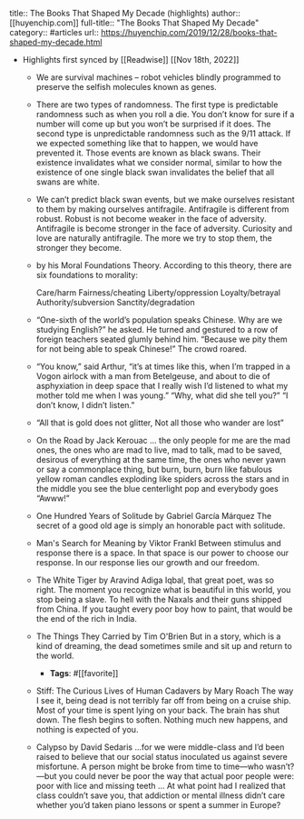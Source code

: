 title:: The Books That Shaped My Decade (highlights)
author:: [[huyenchip.com]]
full-title:: "The Books That Shaped My Decade"
category:: #articles
url:: https://huyenchip.com/2019/12/28/books-that-shaped-my-decade.html

- Highlights first synced by [[Readwise]] [[Nov 18th, 2022]]
	- We are survival machines – robot vehicles blindly programmed to preserve the selfish molecules known as genes.
	- There are two types of randomness. The first type is predictable randomness such as when you roll a die. You don’t know for sure if a number will come up but you won’t be surprised if it does. The second type is unpredictable randomness such as the 9/11 attack. If we expected something like that to happen, we would have prevented it. Those events are known as black swans. Their existence invalidates what we consider normal, similar to how the existence of one single black swan invalidates the belief that all swans are white.
	- We can’t predict black swan events, but we make ourselves resistant to them by making ourselves antifragile. Antifragile is different from robust. Robust is not become weaker in the face of adversity. Antifragile is become stronger in the face of adversity. Curiosity and love are naturally antifragile. The more we try to stop them, the stronger they become.
	- by his Moral Foundations Theory. According to this theory, there are six foundations to morality:
	  
	  
	  Care/harm
	  Fairness/cheating
	  Liberty/oppression
	  Loyalty/betrayal
	  Authority/subversion
	  Sanctity/degradation
	- “One-sixth of the world’s population speaks Chinese. Why are we studying English?” he asked. He turned and gestured to a row of foreign teachers seated glumly behind him. “Because we pity them for not being able to speak Chinese!” The crowd roared.
	- “You know,” said Arthur, “it’s at times like this, when I’m trapped in a Vogon airlock with a man from Betelgeuse, and about to die of asphyxiation in deep space that I really wish I’d listened to what my mother told me when I was young.”
	  “Why, what did she tell you?”
	  “I don’t know, I didn’t listen.”
	- “All that is gold does not glitter,
	  Not all those who wander are lost”
	- On the Road by Jack Kerouac
	  … the only people for me are the mad ones, the ones who are mad to live, mad to talk, mad to be saved, desirous of everything at the same time, the ones who never yawn or say a commonplace thing, but burn, burn, burn like fabulous yellow roman candles exploding like spiders across the stars and in the middle you see the blue centerlight pop and everybody goes “Awww!”
	- One Hundred Years of Solitude by Gabriel García Márquez
	  The secret of a good old age is simply an honorable pact with solitude.
	- Man's Search for Meaning by Viktor Frankl
	  Between stimulus and response there is a space. In that space is our power to choose our response. In our response lies our growth and our freedom.
	- The White Tiger by Aravind Adiga
	  Iqbal, that great poet, was so right. The moment you recognize what is beautiful in this world, you stop being a slave. To hell with the Naxals and their guns shipped from China. If you taught every poor boy how to paint, that would be the end of the rich in India.
	- The Things They Carried by Tim O'Brien
	  But in a story, which is a kind of dreaming, the dead sometimes smile and sit up and return to the world.
		- **Tags**: #[[favorite]]
	- Stiff: The Curious Lives of Human Cadavers by Mary Roach
	  The way I see it, being dead is not terribly far off from being on a cruise ship. Most of your time is spent lying on your back. The brain has shut down. The flesh begins to soften. Nothing much new happens, and nothing is expected of you.
	- Calypso by David Sedaris
	  …for we were middle-class and I’d been raised to believe that our social status inoculated us against severe misfortune. A person might be broke from time to time—who wasn’t?—but you could never be poor the way that actual poor people were: poor with lice and missing teeth … At what point had I realized that class couldn’t save you, that addiction or mental illness didn’t care whether you’d taken piano lessons or spent a summer in Europe?